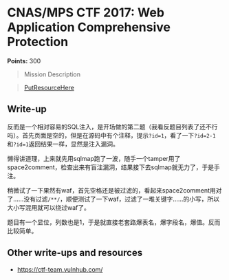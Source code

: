 # CNAS/MPS CTF 2017: Web Application Comprehensive Protection

**Points:** 300

> Mission Description

> [PutResourceHere](PutResourceHere)  

## Write-up

反而是一个相对容易的SQL注入，是开场做的第二题（我看反题目列表了还不行吗）。首先页面是空的，但是在源码中有个注释，提示`?id=1`，看了一下`?id=2-1`和`?id=1`返回结果一样，显然是注入漏洞。

懒得讲道理，上来就先用sqlmap跑了一波，随手一个tamper用了space2comment，检查出来有盲注漏洞，结果接下去sqlmap就无力了，于是手注。

稍微试了一下果然有waf，首先空格还是被过滤的，看起来space2comment用对了……没有过滤`/**/`，顺便测试了一下waf，过滤了一堆关键字……的小写，所以大小写混用就可以绕过waf了。

题目有一个显位，列数也是1，于是就直接老套路爆表名，爆字段名，爆值。反而比较简单。

## Other write-ups and resources

* <https://ctf-team.vulnhub.com/>
